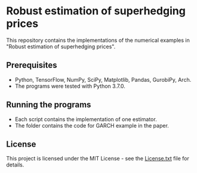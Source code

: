 # Robust estimation of superhedging prices 

This repository contains the implementations of the numerical examples in "Robust estimation of superhedging prices".

## Prerequisites

* Python, TensorFlow, NumPy, SciPy, Matplotlib, Pandas, GurobiPy, Arch.
* The programs were tested with Python 3.7.0.

## Running the programs

* Each script contains the implementation of one estimator.
* The folder contains the code for GARCH example in the paper.

## License

This project is licensed under the MIT License - see the [License.txt](LICENSE) file for details.
